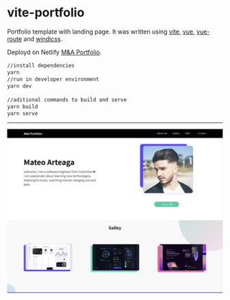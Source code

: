 # vite-portfolio

Portfolio template with landing page.
It was written using [vite](https://vitejs.dev), [vue](https://github.com/vitejs/vite/tree/main/packages/plugin-vue), [vue-route](https://router.vuejs.org) and [windicss](https://github.com/windicss/vite-plugin-windicss).

Deployd on Netlify [M&A Portfolio](https://m4portfoliotemplate.netlify.app/).

```yarn
//install dependencies
yarn
//run in developer environment
yarn dev

//aditional commands to build and serve
yarn build 
yarn serve
```

----

![alt text](https://github.com/M4rteaga/vite-portfolio/blob/master/public/assets/Portfolio.webp "Logo Title Text 1")
